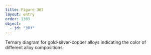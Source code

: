 ```yaml
---
title: Figure 303
layout: entry
order: 1303
object:
  - id: "303"
---
```


Ternary diagram for gold-silver-copper alloys indicating the color of different alloy compositions.
